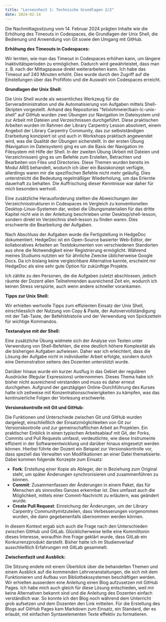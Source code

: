 ```yaml
---
title: "Lerneinheit 1: Technische Grundlagen 2/2"
date: 2024-02-14
---
```


 Die Nachmittagssitzung vom 14. Februar 2024 prägten Inhalte wie die Erhöhung des Timeouts in Codespaces, die Grundlagen der Unix Shell, die Bedienung und Anwendung von Git sowie den Umgang mit GitHub.   


**Erhöhung des Timeouts in Codespaces:** 

Wir lernten, wie man das Timeout in Codespaces erhöhen kann, um längere Inaktivitätsperioden zu ermöglichen. Dadurch wird gewährleistet, dass man z. B. nach der Mittagspause direkt weiterarbeiten kann. Ich habe das Timeout auf 240 Minuten erhöht. Dies wurde durch den Zugriff auf die Einstellungen über das Profilfoto und die Auswahl von Codespaces erreicht. 


**Grundlagen der Unix Shell:** 

Die Unix Shell wurde als wesentliches Werkzeug für die Serveradministration und die Automatisierung von Aufgaben mittels Shell-Skripten vorgestellt. Anhand des Repositories "felixlohmeier/bain-lc-unix-shell" auf GitHub wurden zwei Übungen zur Navigation im Dateisystem und zur Arbeit mit Dateien und Verzeichnissen durchgeführt. Diese praktischen Arbeiten wurden im Rahmen der Library Carpentry Lesson absolviert, einem Angebot der Library Carpentry Community, das zur selbstständigen Erarbeitung konzipiert ist und auch in Workshops praktisch angewendet wird, was die Qualität der Übungen sicherstellt. In der ersten Übung (Navigation im Dateisystem) ging es um die Basis der Navigation im Filesystem mit Hilfe der Shell. In der zweiten Übung (Arbeit mit Dateien und Verzeichnissen) ging es um Befehle zum Erstellen, Betrachten und Bearbeiten von Files und Directories. Diese Themen wurden bereits im Modul ARIS behandelt, wodurch ich über ein Basiskonzept verfügte, allerdings waren mir die spezifischen Befehle nicht mehr geläufig. Dies unterstreicht die Bedeutung regelmäßiger Wiederholung, um das Erlernte dauerhaft zu behalten. Die Auffrischung dieser Kenntnisse war daher für mich besonders wertvoll. 

Eine zusätzliche Herausforderung stellten die Abweichungen der Verzeichnisstrukturen in Codespaces im Vergleich zu konventionellen Desktop-Linux-Systemen dar, wobei die Übungsmaterialien für das dritte Kapitel nicht wie in der Anleitung beschrieben unter Desktop/shell-lesson, sondern direkt im Verzeichnis shell-lesson zu finden waren. Dies erschwerte die Bearbeitung der Aufgaben. 

Nach Abschluss der Aufgaben wurde die Fertigstellung in HedgeDoc dokumentiert. HedgeDoc ist ein Open-Source basierter Web-Editor, der kollaboratives Arbeiten an Textdokumenten von verschiedenen Standorten aus ohne die Notwendigkeit einer Registrierung ermöglicht. Während meines Studiums nutzten wir für ähnliche Zwecke üblicherweise Google Docs. Da ich bislang keine vergleichbare Alternative kannte, erscheint mir HedgeDoc als eine sehr gute Option für zukünftige Projekte. 

Ich zählte zu den Personen, die die Aufgaben zuletzt abschlossen, jedoch räumte der Dozent allen Teilnehmenden ausreichend Zeit ein, wodurch ich keinen Stress verspürte, auch wenn andere schneller vorankamen. 


**Tipps zur Unix Shell:** 

Wir erhielten wertvolle Tipps zum effizienten Einsatz der Unix Shell, einschliesslich der Nutzung von Copy & Paste, der Autovervollständigung mit der Tab-Taste, der Befehlshistorie und der Verwendung von Spickzetteln für wichtige Kommandos. 

 
**Textanalyse mit der Shell:** 

Eine zusätzliche Übung widmete sich der Analyse von Texten unter Verwendung von Shell-Befehlen, die eine deutlich höhere Komplexität als die bisherigen Aufgaben aufwiesen. Daher war ich erleichtert, dass die Lösung der Aufgabe nicht in individueller Arbeit erfolgte, sondern durch eine Demonstration seitens des Dozenten unterstützt wurde. 

Darüber hinaus wurde ein kurzer Ausflug in das Gebiet der regulären Ausdrücke (Regular Expressions) unternommen. Dieses Thema habe ich bisher nicht ausreichend verstanden und muss es daher erneut durchgehen. Aufgrund der ganztägigen Online-Durchführung des Kurses hatte ich zeitweise mit Konzentrationsschwierigkeiten zu kämpfen, was das kontinuierliche Folgen der Vorlesung erschwerte. 
 

**Versionskontrolle mit Git und GitHub:** 

Die Funktionen und Unterschiede zwischen Git und GitHub wurden dargelegt, einschließlich der Einsatzmöglichkeiten von Git zur Versionskontrolle und zur gemeinschaftlichen Arbeit an Projekten. Ein praktischer Einblick in einen typischen Arbeitsablauf mit Git, der Forks, Commits und Pull Requests umfasst, verdeutlichte, wie diese Instrumente effizient in der Softwareentwicklung und darüber hinaus eingesetzt werden können. Hierbei führte der Dozent ein Beispiel zur Versionskontrolle vor, dass speziell das Verwalten von Modifikationen an einer Datei thematisierte. Dabei kommen folgende Konzepte zum Einsatz: 
- **Fork**: Erstellung einer Kopie als Ableger, der in Beziehung zum Original steht, um später Änderungen synchronisieren und zusammenführen zu können. 
- **Commit**: Zusammenfassen der Änderungen in einem Paket, das für Menschen als sinnvolles Ganzes erkennbar ist. Dies umfasst auch die Möglichkeit, mittels einer Commit-Nachricht zu erläutern, was geändert wurde. 
- **Create Pull Request**: Einreichung der Änderungen, um der Library Carpentry Communitymitzuteilen, dass Verbesserungen vorgenommen wurden, die dann gegebenenfalls übernommen werden können. 

In diesem Kontext ergab sich auch die Frage nach den Unterschieden zwischen GitHub und GitLab. Glücklicherweise teilte eine Kommilitonin dieses Interesse, woraufhin ihre Frage geklärt wurde, dass GitLab ein Konkurrenzprodukt darstellt. Bisher hatte ich im Studienverlauf ausschließlich Erfahrungen mit GitLab gesammelt. 
 

**Zwischenfazit und Ausblick:** 

Die Sitzung endete mit einem Überblick über die behandelten Themen und einem Ausblick auf die kommenden Lehrveranstaltungen, die sich mit dem Funktionieren und Aufbau von Bibliothekssystemen beschäftigen werden. Wir erhielten ausserdem eine Anleitung einen Blog aufzusetzen mit GitHub Pages. Ich habe mich auch gleich für diese Lösung entschieden, weil mir keine Alternativen bekannt sind und die Anleitung des Dozenten einfach verständlich war. So konnte ich den Blog noch während dem Unterricht grob aufsetzen und dem Dozenten den Link mitteilen. Für die Erstellung des Blogs auf GitHub Pages kam Markdown zum Einsatz, ein Standard, der es erlaubt, mit einfachen Syntaxelementen Texte effektiv zu formatieren. 
